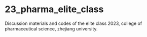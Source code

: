 # 23_pharma_elite_class
Discussion materials and codes of the elite class 2023, college of pharmaceutical science, zhejiang university.
